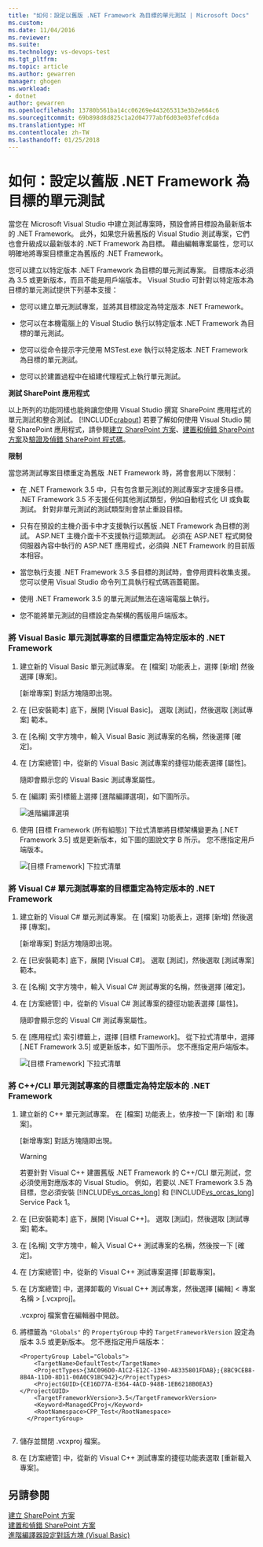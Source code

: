 ```yaml
---
title: "如何：設定以舊版 .NET Framework 為目標的單元測試 | Microsoft Docs"
ms.custom: 
ms.date: 11/04/2016
ms.reviewer: 
ms.suite: 
ms.technology: vs-devops-test
ms.tgt_pltfrm: 
ms.topic: article
ms.author: gewarren
manager: ghogen
ms.workload:
- dotnet
author: gewarren
ms.openlocfilehash: 13780b561ba14cc06269e443265313e3b2e664c6
ms.sourcegitcommit: 69b898d8d825c1a2d04777abf6d03e03fefcd6da
ms.translationtype: HT
ms.contentlocale: zh-TW
ms.lasthandoff: 01/25/2018
---
```

# <a name="how-to-configure-unit-tests-to-target-an-earlier-version-of-the-net-framework"></a>如何：設定以舊版 .NET Framework 為目標的單元測試
當您在 Microsoft Visual Studio 中建立測試專案時，預設會將目標設為最新版本的 .NET Framework。 此外，如果您升級舊版的 Visual Studio 測試專案，它們也會升級成以最新版本的 .NET Framework 為目標。 藉由編輯專案屬性，您可以明確地將專案目標重定為舊版的 .NET Framework。  
  
 您可以建立以特定版本 .NET Framework 為目標的單元測試專案。 目標版本必須為 3.5 或更新版本，而且不能是用戶端版本。 Visual Studio 可針對以特定版本為目標的單元測試提供下列基本支援：  
  
-   您可以建立單元測試專案，並將其目標設定為特定版本 .NET Framework。  
  
-   您可以在本機電腦上的 Visual Studio 執行以特定版本 .NET Framework 為目標的單元測試。  
  
-   您可以從命令提示字元使用 MSTest.exe 執行以特定版本 .NET Framework 為目標的單元測試。  
  
-   您可以於建置過程中在組建代理程式上執行單元測試。  
  
 **測試 SharePoint 應用程式**  
  
 以上所列的功能同樣也能夠讓您使用 Visual Studio 撰寫 SharePoint 應用程式的單元測試和整合測試。 [!INCLUDE[crabout](../test/includes/crabout_md.md)] 若要了解如何使用 Visual Studio 開發 SharePoint 應用程式，請參閱[建立 SharePoint 方案](/office-dev/office-dev/create-sharepoint-solutions)、[建置和偵錯 SharePoint 方案](/office-dev/office-dev/building-and-debugging-sharepoint-solutions)及[驗證及偵錯 SharePoint 程式碼](/office-dev/office-dev/verifying-and-debugging-sharepoint-code)。  
  
 **限制**  
  
 當您將測試專案目標重定為舊版 .NET Framework 時，將會套用以下限制：  
  
-   在 .NET Framework 3.5 中，只有包含單元測試的測試專案才支援多目標。 .NET Framework 3.5 不支援任何其他測試類型，例如自動程式化 UI 或負載測試。 針對非單元測試的測試類型則會禁止重設目標。  
  
-   只有在預設的主機介面卡中才支援執行以舊版 .NET Framework 為目標的測試。 ASP.NET 主機介面卡不支援執行這類測試。 必須在 ASP.NET 程式開發伺服器內容中執行的 ASP.NET 應用程式，必須與 .NET Framework 的目前版本相容。  
  
-   當您執行支援 .NET Framework 3.5 多目標的測試時，會停用資料收集支援。 您可以使用 Visual Studio 命令列工具執行程式碼涵蓋範圍。  
  
-   使用 .NET Framework 3.5 的單元測試無法在遠端電腦上執行。  
  
-   您不能將單元測試的目標設定為架構的舊版用戶端版本。  
  
### <a name="re-targeting-to-a-specific-version-of-the-net-framework-for-visual-basic-unit-test-projects"></a>將 Visual Basic 單元測試專案的目標重定為特定版本的 .NET Framework  
  
1.  建立新的 Visual Basic 單元測試專案。 在 [檔案] 功能表上，選擇 [新增] 然後選擇 [專案]。  
  
     [新增專案] 對話方塊隨即出現。  
  
2.  在 [已安裝範本] 底下，展開 [Visual Basic]。 選取 [測試]，然後選取 [測試專案] 範本。  
  
3.  在 [名稱] 文字方塊中，輸入 Visual Basic 測試專案的名稱，然後選擇 [確定]。  
  
4.  在 [方案總管] 中，從新的 Visual Basic 測試專案的捷徑功能表選擇 [屬性]。  
  
     隨即會顯示您的 Visual Basic 測試專案屬性。  
  
5.  在 [編譯] 索引標籤上選擇 [進階編譯選項]，如下圖所示。
  
     ![進階編譯選項](../test/media/howtoconfigureunittest35frameworka.png "HowToConfigureUnitTest35FrameworkA")  
  
6.  使用 [目標 Framework (所有組態)] 下拉式清單將目標架構變更為 [.NET Framework 3.5] 或是更新版本，如下圖的圖說文字 B 所示。 您不應指定用戶端版本。  
  
     ![[目標 Framework] 下拉式清單](../test/media/howtoconfigureunitest35frameworkstepb.png "HowToConfigureUniTest35FrameworkStepB")  
  
### <a name="re-targeting-to-a-specific-version-of-the-net-framework-for-visual-c-unit-test-projects"></a>將 Visual C# 單元測試專案的目標重定為特定版本的 .NET Framework  
  
1.  建立新的 Visual C# 單元測試專案。 在 [檔案] 功能表上，選擇 [新增] 然後選擇 [專案]。  
  
     [新增專案] 對話方塊隨即出現。  
  
2.  在 [已安裝範本] 底下，展開 [Visual C#]。 選取 [測試]，然後選取 [測試專案] 範本。  
  
3.  在 [名稱] 文字方塊中，輸入 Visual C# 測試專案的名稱，然後選擇 [確定]。  
  
4.  在 [方案總管] 中，從新的 Visual C# 測試專案的捷徑功能表選擇 [屬性]。  
  
     隨即會顯示您的 Visual C# 測試專案屬性。  
  
5.  在 [應用程式] 索引標籤上，選擇 [目標 Framework]。 從下拉式清單中，選擇 [.NET Framework 3.5] 或更新版本，如下圖所示。 您不應指定用戶端版本。
  
     ![[目標 Framework] 下拉式清單](../test/media/howtoconfigureunittest35frameworkcsharp.png "HowToConfigureUnitTest35FrameworkCSharp")  
  
### <a name="re-targeting-to-a-specific-version-of-the-net-framework-for-ccli-unit-test-projects"></a>將 C++/CLI 單元測試專案的目標重定為特定版本的 .NET Framework  
  
1.  建立新的 C++ 單元測試專案。 在 [檔案] 功能表上，依序按一下 [新增] 和 [專案]。  
  
     [新增專案] 對話方塊隨即出現。  
  
    > [!WARNING]
    >  若要針對 Visual C++ 建置舊版 .NET Framework 的 C++/CLI 單元測試，您必須使用對應版本的 Visual Studio。 例如，若要以 .NET Framework 3.5 為目標，您必須安裝 [!INCLUDE[vs_orcas_long](../debugger/includes/vs_orcas_long_md.md)] 和 [!INCLUDE[vs_orcas_long](../debugger/includes/vs_orcas_long_md.md)] Service Pack 1。  
  
2.  在 [已安裝範本] 底下，展開 [Visual C++]。 選取 [測試]，然後選取 [測試專案] 範本。  
  
3.  在 [名稱] 文字方塊中，輸入 Visual C++ 測試專案的名稱，然後按一下 [確定]。  
  
4.  在 [方案總管] 中，從新的 Visual C++ 測試專案選擇 [卸載專案]。  
  
5.  在 [方案總管] 中，選擇卸載的 Visual C++ 測試專案，然後選擇 [編輯] \< 專案名稱 > [.vcxproj]。  
  
     .vcxproj 檔案會在編輯器中開啟。  
  
6.  將標籤為 `"Globals"` 的 `PropertyGroup` 中的 `TargetFrameworkVersion` 設定為版本 3.5 或更新版本。 您不應指定用戶端版本：  
  
    ```  
    <PropertyGroup Label="Globals">  
        <TargetName>DefaultTest</TargetName>  
        <ProjectTypes>{3AC096D0-A1C2-E12C-1390-A8335801FDAB};{8BC9CEB8-8B4A-11D0-8D11-00A0C91BC942}</ProjectTypes>  
        <ProjectGUID>{CE16D77A-E364-4ACD-948B-1EB6218B0EA3}</ProjectGUID>  
        <TargetFrameworkVersion>3.5</TargetFrameworkVersion>  
        <Keyword>ManagedCProj</Keyword>  
        <RootNamespace>CPP_Test</RootNamespace>  
      </PropertyGroup>  
  
    ```  
  
7.  儲存並關閉 .vcxproj 檔案。  
  
8.  在 [方案總管] 中，從新的 Visual C++ 測試專案的捷徑功能表選取 [重新載入專案]。  
  
## <a name="see-also"></a>另請參閱

[建立 SharePoint 方案](/office-dev/office-dev/create-sharepoint-solutions)  
[建置和偵錯 SharePoint 方案](/office-dev/office-dev/building-and-debugging-sharepoint-solutions)  
[進階編譯器設定對話方塊 (Visual Basic)](../ide/reference/advanced-compiler-settings-dialog-box-visual-basic.md)
